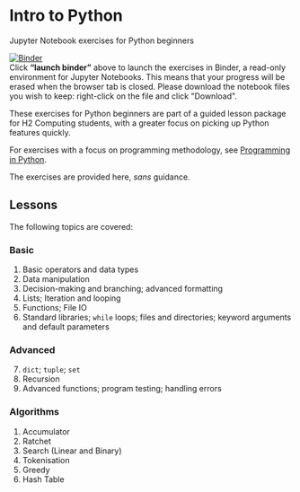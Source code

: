 # Intro to Python
Jupyter Notebook exercises for Python beginners

[![Binder](https://mybinder.org/badge_logo.svg)](https://mybinder.org/v2/gh/nyjc-computing/intro-to-python.git/HEAD)  
Click **“launch binder”** above to launch the exercises in Binder, a read-only environment for Jupyter Notebooks. This means that your progress will be erased when the browser tab is closed. Please download the notebook files you wish to keep: right-click on the file and click "Download".

These exercises for Python beginners are part of a guided lesson package for H2 Computing students, with a greater focus on picking up Python features quickly.

For exercises with a focus on programming methodology, see [Programming in Python](https://github.com/nyjc-computing/programming-in-python).

The exercises are provided here, *sans* guidance.

## Lessons

The following topics are covered:

### Basic
1. Basic operators and data types
2. Data manipulation
3. Decision-making and branching; advanced formatting
4. Lists; Iteration and looping
5. Functions; File IO
6. Standard libraries; `while` loops; files and directories; keyword arguments and default parameters

### Advanced
7. `dict`; `tuple`; `set`
8. Recursion
9. Advanced functions; program testing; handling errors

### Algorithms
1. Accumulator
2. Ratchet
3. Search (Linear and Binary)
4. Tokenisation
5. Greedy
6. Hash Table
